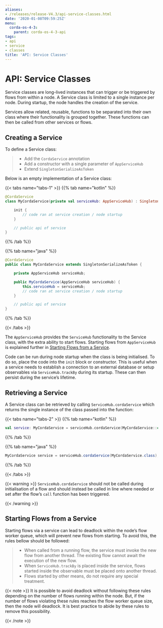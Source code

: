 ```yaml
---
aliases:
- /releases/release-V4.3/api-service-classes.html
date: '2020-01-08T09:59:25Z'
menu:
  corda-os-4-3:
    parent: corda-os-4-3-api
tags:
- api
- service
- classes
title: 'API: Service Classes'
---
```





# API: Service Classes

Service classes are long-lived instances that can trigger or be triggered by flows from within a node. A Service class is limited to a
single instance per node. During startup, the node handles the creation of the service.

Services allow related, reusable, functions to be separated into their own class where their functionality is
grouped together. These functions can then be called from other services or flows.


## Creating a Service

To define a Service class:

> 
> 
> * Add the `CordaService` annotation
> * Add a constructor with a single parameter of `AppServiceHub`
> * Extend `SingletonSerializeAsToken`


Below is an empty implementation of a Service class:

{{< tabs name="tabs-1" >}}
{{% tab name="kotlin" %}}
```kotlin
@CordaService
class MyCordaService(private val serviceHub: AppServiceHub) : SingletonSerializeAsToken() {

    init {
        // code ran at service creation / node startup
    }

    // public api of service
}
```
{{% /tab %}}

{{% tab name="java" %}}
```java
@CordaService
public class MyCordaService extends SingletonSerializeAsToken {

    private AppServiceHub serviceHub;

    public MyCordaService(AppServiceHub serviceHub) {
        this.serviceHub = serviceHub;
        // code ran at service creation / node startup
    }

    // public api of service
}
```
{{% /tab %}}

{{< /tabs >}}

The `AppServiceHub` provides the `ServiceHub` functionality to the Service class, with the extra ability to start flows. Starting flows
from `AppServiceHub` is explained further in [Starting Flows from a Service](#starting-flows-from-a-service).

Code can be run during node startup when the class is being initialised. To do so, place the code into the `init` block or constructor.
This is useful when a service needs to establish a connection to an external database or setup observables via `ServiceHub.trackBy` during
its startup. These can then persist during the service’s lifetime.


## Retrieving a Service

A Service class can be retrieved by calling `ServiceHub.cordaService` which returns the single instance of the class passed into the function:

{{< tabs name="tabs-2" >}}
{{% tab name="kotlin" %}}
```kotlin
val service: MyCordaService = serviceHub.cordaService(MyCordaService::class.java)
```
{{% /tab %}}

{{% tab name="java" %}}
```java
MyCordaService service = serviceHub.cordaService(MyCordaService.class);
```
{{% /tab %}}

{{< /tabs >}}


{{< warning >}}
`ServiceHub.cordaService` should not be called during initialisation of a flow and should instead be called in line where
needed or set after the flow’s `call` function has been triggered.

{{< /warning >}}




## Starting Flows from a Service

Starting flows via a service can lead to deadlock within the node’s flow worker queue, which will prevent new flows from
starting. To avoid this, the rules bellow should be followed:

> 
> 
> * When called from a running flow, the service must invoke the new flow from another thread. The existing flow cannot await the
> execution of the new flow.
> * When `ServiceHub.trackBy` is placed inside the service, flows started inside the observable must be placed onto another thread.
> * Flows started by other means, do not require any special treatment.


{{< note >}}
It is possible to avoid deadlock without following these rules depending on the number of flows running within the node. But, if the
number of flows violating these rules reaches the flow worker queue size, then the node will deadlock. It is best practice to
abide by these rules to remove this possibility.

{{< /note >}}
